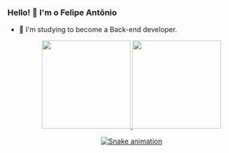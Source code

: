 ### Hello! 👋 I'm o Felipe Antônio

- 🌱 I'm studying to become a Back-end developer.

<div align="center">
  <a href="https://github.com/felipeantonio11">
  <img height="180em" src="https://github-readme-stats.vercel.app/api?username=felipeantonio11&show_icons=true&theme=chartreuse-dark&include_all_commits=true&count_private=true"/>
  <img height="180em" src="https://github-readme-stats.vercel.app/api/top-langs/?username=felipeantonio11&layout=compact&langs_count=7&theme=chartreuse-dark"/>
</div>

  <div align="center">
  
  ![Snake animation](https://github.com/felipeantonio11/felipeantonio11/blob/output/github-contribution-grid-snake.svg)
  
</div>
